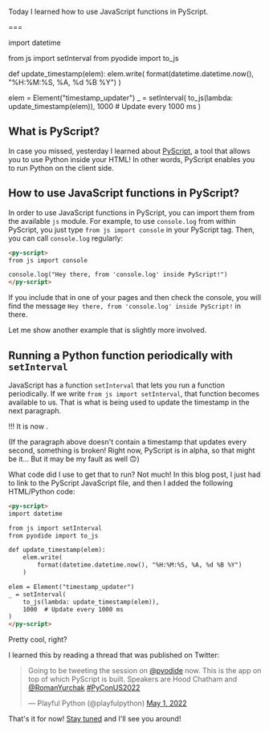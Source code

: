 Today I learned how to use JavaScript functions in PyScript.

===

<script async src="https://platform.twitter.com/widgets.js" charset="utf-8"></script>
<script defer src="/user/themes/myquark/js/pyscript_alpha.min.js"></script>
<py-script>
import datetime

from js import setInterval
from pyodide import to_js

def update_timestamp(elem):
    elem.write(
        format(datetime.datetime.now(), "%H:%M:%S, %A, %d %B %Y")
    )

elem = Element("timestamp_updater")
_ = setInterval(
    to_js(lambda: update_timestamp(elem)),
    1000  # Update every 1000 ms
)
</py-script>

## What is PyScript?

In case you missed, yesterday I learned about [PyScript][pyscript-til],
a tool that allows you to use Python inside your HTML!
In other words, PyScript enables you to run Python on the client side.


## How to use JavaScript functions in PyScript?

In order to use JavaScript functions in PyScript, you can import them from the available `js` module.
For example, to use `console.log` from within PyScript, you just type `from js import console` in your PyScript tag.
Then, you can call `console.log` regularly:

```html
<py-script>
from js import console

console.log("Hey there, from 'console.log' inside PyScript!")
</py-script>
```

If you include that in one of your pages and then check the console,
you will find the message `Hey there, from 'console.log' inside PyScript!` in there.

Let me show another example that is slightly more involved.


## Running a Python function periodically with `setInterval`

JavaScript has a function `setInterval` that lets you run a function periodically.
If we write `from js import setInterval`, that function becomes available to us.
That is what is being used to update the timestamp in the next paragraph.

!!! It is now <span id="timestamp_updater"></span>.

(If the paragraph above doesn't contain a timestamp that updates every second,
something is broken!
Right now, PyScript is in alpha, so that might be it...
But it may be my fault as well 🙃)

What code did I use to get that to run?
Not much!
In this blog post, I just had to link to the PyScript JavaScript file,
and then I added the following HTML/Python code:

```html
<py-script>
import datetime

from js import setInterval
from pyodide import to_js

def update_timestamp(elem):
    elem.write(
        format(datetime.datetime.now(), "%H:%M:%S, %A, %d %B %Y")
    )

elem = Element("timestamp_updater")
_ = setInterval(
    to_js(lambda: update_timestamp(elem)),
    1000  # Update every 1000 ms
)
</py-script>
```

Pretty cool, right?

I learned this by reading a thread that was published on Twitter:

<blockquote class="twitter-tweet"><p lang="en" dir="ltr">Going to be tweeting the session on <a href="https://twitter.com/pyodide?ref_src=twsrc%5Etfw">@pyodide</a> now. This is the app on top of which PyScript is built. Speakers are Hood Chatham and <a href="https://twitter.com/RomanYurchak?ref_src=twsrc%5Etfw">@RomanYurchak</a> <a href="https://twitter.com/hashtag/PyConUS2022?src=hash&amp;ref_src=twsrc%5Etfw">#PyConUS2022</a></p>&mdash; Playful Python (@playfulpython) <a href="https://twitter.com/playfulpython/status/1520763819152519168?ref_src=twsrc%5Etfw">May 1, 2022</a></blockquote>


[pyscript-til]: /blog/til/pyscript

That's it for now! [Stay tuned][subscribe] and I'll see you around!

[subscribe]: /subscribe
